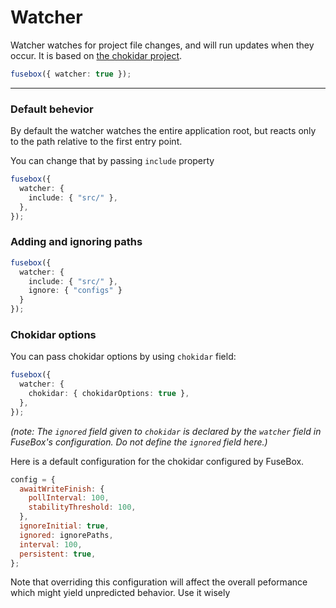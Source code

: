 # Watcher

Watcher watches for project file changes, and will run updates when they occur. It is based on
[the chokidar project](https://github.com/paulmillr/chokidar).

```ts
fusebox({ watcher: true });
```

---

### Default behevior

By default the watcher watches the entire application root, but reacts only to the path relative to the first entry
point.

You can change that by passing `include` property

```ts
fusebox({
  watcher: {
    include: { "src/" },
  },
});
```

### Adding and ignoring paths

```ts
fusebox({
  watcher: {
    include: { "src/" },
    ignore: { "configs" }
  }
});
```

### Chokidar options

You can pass chokidar options by using `chokidar` field:

```ts
fusebox({
  watcher: {
    chokidar: { chokidarOptions: true },
  },
});
```

_(note: The `ignored` field given to `chokidar` is declared by the `watcher` field in FuseBox's configuration. Do not
define the `ignored` field here.)_

Here is a default configuration for the chokidar configured by FuseBox.

```js
config = {
  awaitWriteFinish: {
    pollInterval: 100,
    stabilityThreshold: 100,
  },
  ignoreInitial: true,
  ignored: ignorePaths,
  interval: 100,
  persistent: true,
};
```

Note that overriding this configuration will affect the overall peformance which might yield unpredicted behavior. Use
it wisely
